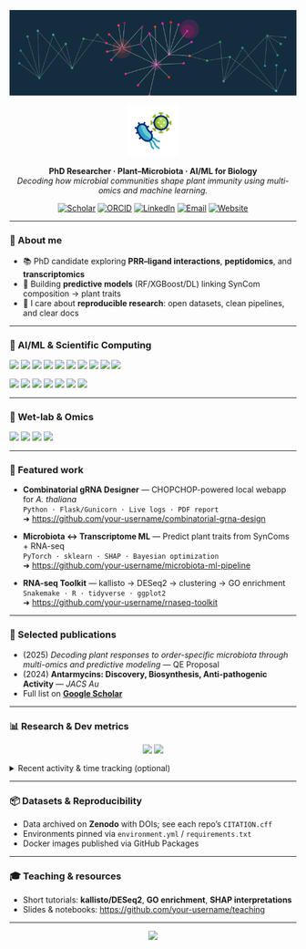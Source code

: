 <!-- ====== HEADER BANNER ====== -->
<p align="center">
  <!-- soft wave banner -->
  <img src="original-43d15e7c78f7b3b5d8c28f01654149fc-ezgif.com-crop.gif" alt="header"/>
</p>

<p align="center">
  <img src="12034706.gif" width="90" alt="bacteria icon" />
</p>

<p align="center">
  <b>PhD Researcher · Plant–Microbiota · AI/ML for Biology</b><br/>
  <i>Decoding how microbial communities shape plant immunity using multi-omics and machine learning.</i>
</p>

<p align="center">
  <!-- quick links -->
  <a href="https://scholar.google.com/citations?user=YOURID"><img alt="Scholar"
    src="https://img.shields.io/badge/Google%20Scholar-4285F4?logo=google-scholar&logoColor=white"></a>
  <a href="https://orcid.org/YOURORCID"><img alt="ORCID"
    src="https://img.shields.io/badge/ORCID-A6CE39?logo=orcid&logoColor=white"></a>
  <a href="https://www.linkedin.com/in/your-username"><img alt="LinkedIn"
    src="https://img.shields.io/badge/LinkedIn-0A66C2?logo=linkedin&logoColor=white"></a>
  <a href="mailto:you@uni.edu"><img alt="Email"
    src="https://img.shields.io/badge/Email-181717?logo=gmail&logoColor=white"></a>
  <a href="https://your-lab-or-site.example.com"><img alt="Website"
    src="https://img.shields.io/badge/Website-000000?logo=vercel&logoColor=white"></a>
</p>

---

### 🔬 About me
- 📚 PhD candidate exploring **PRR–ligand interactions**, **peptidomics**, and **transcriptomics**  
- 🤖 Building **predictive models** (RF/XGBoost/DL) linking SynCom composition → plant traits  
- 🧰 I care about **reproducible research**: open datasets, clean pipelines, and clear docs

---

### 🧠 AI/ML & Scientific Computing
<p>
  <!-- AI frameworks -->
  <img src="https://img.shields.io/badge/TensorFlow-FF6F00?logo=tensorflow&logoColor=white" />
  <img src="https://img.shields.io/badge/Keras-D00000?logo=keras&logoColor=white" />
  <img src="https://img.shields.io/badge/PyTorch-EE4C2C?logo=pytorch&logoColor=white" />
  <img src="https://img.shields.io/badge/scikit--learn-F7931E?logo=scikitlearn&logoColor=white" />
  <img src="https://img.shields.io/badge/XGBoost-004088?logo=xgboost&logoColor=white" />
  <img src="https://img.shields.io/badge/SHAP-802A90?logo=shap&logoColor=white" />
  <img src="https://img.shields.io/badge/NumPy-013243?logo=numpy&logoColor=white" />
  <img src="https://img.shields.io/badge/Pandas-150458?logo=pandas&logoColor=white" />
  <img src="https://img.shields.io/badge/Matplotlib-11557C?logo=matplotlib&logoColor=white" />
  <img src="https://img.shields.io/badge/Seaborn-4C9A2A?logo=python&logoColor=white" />
</p>

<p>
  <!-- languages / tooling -->
  <img src="https://img.shields.io/badge/Python-3776AB?logo=python&logoColor=white" />
  <img src="https://img.shields.io/badge/R-276DC3?logo=r&logoColor=white" />
  <img src="https://img.shields.io/badge/Bash-4EAA25?logo=gnubash&logoColor=white" />
  <img src="https://img.shields.io/badge/Docker-2496ED?logo=docker&logoColor=white" />
  <img src="https://img.shields.io/badge/Git-F05032?logo=git&logoColor=white" />
  <img src="https://img.shields.io/badge/Conda-44A833?logo=anaconda&logoColor=white" />
  <img src="https://img.shields.io/badge/LaTeX-008080?logo=latex&logoColor=white" />
</p>

---

### 🧪 Wet-lab & Omics
<p>
  <img src="https://img.shields.io/badge/Peptidomics-6C63FF" />
  <img src="https://img.shields.io/badge/RNA--seq-1F8ACB" />
  <img src="https://img.shields.io/badge/PRR%20signaling-8A2BE2" />
  <img src="https://img.shields.io/badge/SynCom%20design-FF8C00" />
</p>

---

### 📌 Featured work
- **Combinatorial gRNA Designer** — CHOPCHOP-powered local webapp for *A. thaliana*  
  `Python · Flask/Gunicorn · Live logs · PDF report`  
  ➜ https://github.com/your-username/combinatorial-grna-design

- **Microbiota ↔ Transcriptome ML** — Predict plant traits from SynComs + RNA-seq  
  `PyTorch · sklearn · SHAP · Bayesian optimization`  
  ➜ https://github.com/your-username/microbiota-ml-pipeline

- **RNA-seq Toolkit** — kallisto → DESeq2 → clustering → GO enrichment  
  `Snakemake · R · tidyverse · ggplot2`  
  ➜ https://github.com/your-username/rnaseq-toolkit

---

### 📝 Selected publications
- (2025) *Decoding plant responses to order-specific microbiota through multi-omics and predictive modeling* — QE Proposal  
- (2024) **Antarmycins: Discovery, Biosynthesis, Anti-pathogenic Activity** — *JACS Au*  
- Full list on **[Google Scholar](https://scholar.google.com/citations?user=YOURID)**

---

### 📊 Research & Dev metrics
<p align="center">
  <!-- GitHub profile stats -->
  <img src="https://github-readme-stats.vercel.app/api?username=your-username&show_icons=true&hide_title=true&theme=tokyonight" height="150" />
  <img src="https://github-readme-stats.vercel.app/api/top-langs/?username=your-username&layout=compact&theme=tokyonight" height="150" />
</p>

<details>
<summary>Recent activity & time tracking (optional)</summary>

- Add **WakaTime** or **GitHub Activity** widgets if you use them.  
- Example (replace with your usernames/tokens):
  
  `![Wakatime](https://github-readme-stats.vercel.app/api/wakatime?username=yourhandle&theme=tokyonight)`
</details>

---

### 📦 Datasets & Reproducibility
- Data archived on **Zenodo** with DOIs; see each repo’s `CITATION.cff`  
- Environments pinned via `environment.yml` / `requirements.txt`  
- Docker images published via GitHub Packages

---

### 🎓 Teaching & resources
- Short tutorials: **kallisto/DESeq2**, **GO enrichment**, **SHAP interpretations**  
- Slides & notebooks: https://github.com/your-username/teaching

---

<p align="center">
  <img src="https://capsule-render.vercel.app/api?type=waving&color=0:91EAE4,50:86A8E7,100:7F7FD5&height=120&section=footer"/>
</p>
